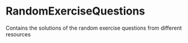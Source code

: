 # RandomExerciseQuestions
Contains the solutions of the random exercise questions from different resources
